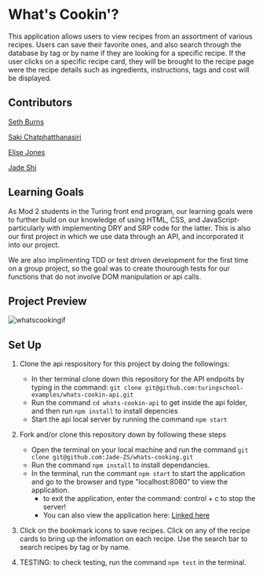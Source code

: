 # What's Cookin'?

This application allows users to view recipes from an assortment of various recipes. Users can save their favorite ones, and also search through the database by tag or by name if they are looking for a specific recipe. If the user clicks on a specific recipe card, they will be brought to the recipe page were the recipe details such as ingredients, instructions, tags and cost will be displayed. 

## Contributors
<p><a href="https://github.com/SethBurns">Seth Burns</a>
<p><a href="https://github.com/sakisandrac">Saki Chatphatthanasiri</a>
<p><a href="https://github.com/Elise-Jones">Elise Jones</a>
<p><a href="https://github.com/Jade-ZS">Jade Shi</a>

## Learning Goals
As Mod 2 students in the Turing front end program, our learning goals were to further build on our knowledge of using HTML, CSS, and JavaScript- particularly with implementing DRY and SRP code for the latter. This is also our first project in which we use data through an API, and incorporated it into our project.

We are also implimenting TDD or test driven development for the first time on a group project, so the goal was to create thourough tests for our functions that do not involve DOM manipulation or api calls.

## Project Preview
![whatscookingif](https://github.com/Jade-ZS/whats-cooking/assets/118419729/8f02d80d-d415-43ec-ad2f-ae90b68fdd05)

## Set Up
1. Clone the api respository for this project by doing the followings:
    - In ther terminal clone down this repository for the API endpoits by typing in the command: `git clone git@github.com:turingschool-examples/whats-cookin-api.git` 
    - Run the command `cd whats-cookin-api` to get inside the api folder, and then run `npm install` to install depencies
    - Start the api local server by running the command `npm start` 
    
2. Fork and/or clone this repository down by following these steps
    - Open the terminal on your local machine and run the command `git clone git@github.com:Jade-ZS/whats-cooking.git`
    - Run the command `npm install` to install dependancies.
    - In the terminal, run the commant `npm start` to start the application and go to the browser and type "localhost:8080" to view the application. 
        - to exit the application, enter the command: control + c to stop the server!
        - You can also view the application here: <a href="https://jade-zs.github.io/whats-cooking/"> Linked here </a>

3. Click on the bookmark icons to save recipes. Click on any of the recipe cards to bring up the infomation on each recipe. Use the search bar to search recipes by tag or by name.

4. TESTING: to check testing, run the command `npm test` in the terminal.
